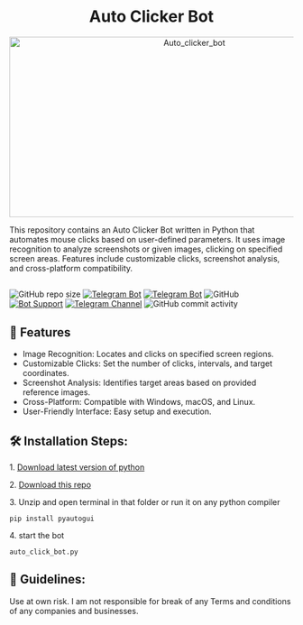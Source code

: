 <h1 align="center" id="title">Auto Clicker Bot</h1>

<p align="center"><img src="https://socialify.git.ci/abdul97233/Auto_clicker_bot/image?description=1&descriptionEditable=Telegram%20bot%20in%20Python%20enabling%20seamless%20file%20downloads%20from%20Terabox%20links.&font=Bitter&forks=1&issues=1&language=1&name=1&owner=1&pattern=Overlapping%20Hexagons&pulls=1&stargazers=1&theme=Dark" alt="Auto_clicker_bot" width="640" height="320" />
<p id="description">This repository contains an Auto Clicker Bot written in Python that automates mouse clicks based on user-defined parameters. It uses image recognition to analyze screenshots or given images, clicking on specified screen areas. Features include customizable clicks, screenshot analysis, and cross-platform compatibility.</p>

##
![GitHub repo size](https://img.shields.io/github/repo-size/abdul97233/Auto_clicker_bot?color=yellow)
[![Telegram Bot](https://img.shields.io/badge/Telegram-Bot-blue.svg)](https://t.me/tera_NTM_bot)
[![Telegram Bot](https://img.shields.io/badge/Telegram-Bot-blue.svg)](https://t.me/tera2_NTM_bot)
![GitHub](https://img.shields.io/github/license/abdul97233/Auto_clicker_bot)
[![Bot Support](https://img.shields.io/badge/TeraBox%20Downloader%20Bot-support%20group-blue)](https://t.me/ntmchat)
[![Telegram Channel](https://img.shields.io/badge/Telegram-Channel-blue.svg)](https://t.me/ntmpro)
![GitHub commit activity](https://img.shields.io/github/commit-activity/m/abdul97233/Auto_clicker_bot)


<h2>🧐 Features</h2>


- Image Recognition: Locates and clicks on specified screen regions.
- Customizable Clicks: Set the number of clicks, intervals, and target coordinates.
- Screenshot Analysis: Identifies target areas based on provided reference images.
- Cross-Platform: Compatible with Windows, macOS, and Linux.
- User-Friendly Interface: Easy setup and execution.


<h2>🛠️ Installation Steps:</h2>

<p>1. <a href="https://www.python.org/downloads/">Download latest version of python</a></p>
<p>2. <a href="https://github.com/Abdul97233/Auto_clicker_bot/archive/refs/heads/main.zip">Download this repo</a></p>

<p>3. Unzip and open terminal in that folder or run it on any python compiler</p>


```
pip install pyautogui

```

<p>4. start the bot</p>

```
auto_click_bot.py
```

<h2>🍰 Guidelines:</h2>

Use at own risk. I am not responsible for break of any Terms and conditions of any companies and businesses.
